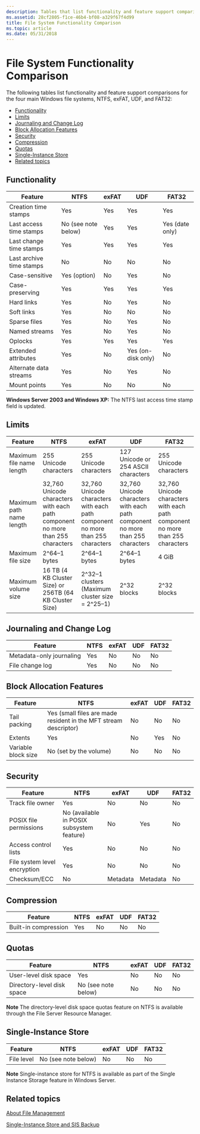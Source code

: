 ```yaml
---
description: Tables that list functionality and feature support comparisons for the four main Windows file systems, NTFS, exFAT, UDF, and FAT32.
ms.assetid: 28cf2805-f1ce-46b4-bf08-a329f67f4d99
title: File System Functionality Comparison
ms.topic: article
ms.date: 05/31/2018
---
```


# File System Functionality Comparison

The following tables list functionality and feature support comparisons for the four main Windows file systems, NTFS, exFAT, UDF, and FAT32:

-   [Functionality](#file-system-functionality-comparison)
-   [Limits](#limits)
-   [Journaling and Change Log](#journaling-and-change-log)
-   [Block Allocation Features](#block-allocation-features)
-   [Security](#security)
-   [Compression](#compression)
-   [Quotas](#quotas)
-   [Single-Instance Store](#single-instance-store)
-   [Related topics](#related-topics)

## Functionality



| Feature                             | NTFS                           | exFAT          | UDF                           | FAT32                      |
|-------------------------------------|--------------------------------|----------------|-------------------------------|----------------------------|
| Creation time stamps<br/>     | Yes<br/>                 | Yes<br/> | Yes<br/>                | Yes<br/>             |
| Last access time stamps<br/>  | No (see note below)<br/> | Yes<br/> | Yes<br/>                | Yes (date only)<br/> |
| Last change time stamps<br/>  | Yes<br/>                 | Yes<br/> | Yes<br/>                | Yes<br/>             |
| Last archive time stamps<br/> | No<br/>                  | No<br/>  | No<br/>                 | No<br/>              |
| Case-sensitive<br/>           | Yes (option)<br/>        | No<br/>  | Yes<br/>                | No<br/>              |
| Case-preserving<br/>          | Yes<br/>                 | Yes<br/> | Yes<br/>                | Yes<br/>             |
| Hard links<br/>               | Yes<br/>                 | No<br/>  | Yes<br/>                | No<br/>              |
| Soft links<br/>               | Yes<br/>                 | No<br/>  | No<br/>                 | No<br/>              |
| Sparse files<br/>             | Yes<br/>                 | No<br/>  | Yes<br/>                | No<br/>              |
| Named streams<br/>            | Yes<br/>                 | No<br/>  | Yes<br/>                | No<br/>              |
| Oplocks<br/>                  | Yes<br/>                 | Yes<br/> | Yes<br/>                | Yes<br/>             |
| Extended attributes<br/>      | Yes<br/>                 | No<br/>  | Yes (on-disk only)<br/> | No<br/>              |
| Alternate data streams<br/>   | Yes<br/>                 | No<br/>  | Yes<br/>                | No<br/>              |
| Mount points<br/>             | Yes<br/>                 | No<br/>  | No<br/>                 | No<br/>              |



 

**Windows Server 2003 and Windows XP:** The NTFS last access time stamp field is updated.

## Limits



| Feature                             | NTFS                                                                                      | exFAT                                                                                     | UDF                                                                                       | FAT32                                                                                     |
|-------------------------------------|-------------------------------------------------------------------------------------------|-------------------------------------------------------------------------------------------|-------------------------------------------------------------------------------------------|-------------------------------------------------------------------------------------------|
| Maximum file name length<br/> | 255 Unicode characters<br/>                                                         | 255 Unicode characters<br/>                                                         | 127 Unicode or 254 ASCII characters<br/>                                            | 255 Unicode characters<br/>                                                         |
| Maximum path name length<br/> | 32,760 Unicode characters with each path component no more than 255 characters<br/> | 32,760 Unicode characters with each path component no more than 255 characters<br/> | 32,760 Unicode characters with each path component no more than 255 characters<br/> | 32,760 Unicode characters with each path component no more than 255 characters<br/> |
| Maximum file size<br/>        | 2^64–1 bytes<br/>                                                                   | 2^64–1 bytes<br/>                                                                   | 2^64–1 bytes<br/>                                                                   | 4 GiB<br/>                                                                          |
| Maximum volume size<br/>      | 16 TB (4 KB Cluster Size) or 256TB (64 KB Cluster Size)<br/>                        | 2^32–1 clusters (Maximum cluster size = 2^25–1)<br/>                               | 2^32 blocks<br/>                                                                    | 2^32 blocks<br/>                                                                    |



 

## Journaling and Change Log



| Feature                             | NTFS           | exFAT         | UDF           | FAT32         |
|-------------------------------------|----------------|---------------|---------------|---------------|
| Metadata-only journaling<br/> | Yes<br/> | No<br/> | No<br/> | No<br/> |
| File change log<br/>          | Yes<br/> | No<br/> | No<br/> | No<br/> |



 

## Block Allocation Features



| Feature                        | NTFS                                                                        | exFAT         | UDF            | FAT32         |
|--------------------------------|-----------------------------------------------------------------------------|---------------|----------------|---------------|
| Tail packing<br/>        | Yes (small files are made resident in the MFT stream descriptor)<br/> | No<br/> | No<br/>  | No<br/> |
| Extents<br/>             | Yes<br/>                                                              | No<br/> | Yes<br/> | No<br/> |
| Variable block size<br/> | No (set by the volume)<br/>                                           | No<br/> | No<br/>  | No<br/> |



 

## Security



| Feature                                  | NTFS                                                 | exFAT               | UDF                 | FAT32         |
|------------------------------------------|------------------------------------------------------|---------------------|---------------------|---------------|
| Track file owner<br/>              | Yes<br/>                                       | No<br/>       | No<br/>       | No<br/> |
| POSIX file permissions<br/>        | No (available in POSIX subsystem feature)<br/> | No<br/>       | Yes<br/>      | No<br/> |
| Access control lists<br/>          | Yes<br/>                                       | No<br/>       | No<br/>       | No<br/> |
| File system  level encryption<br/> | Yes<br/>                                       | No<br/>       | No<br/>       | No<br/> |
| Checksum/ECC<br/>                  | No<br/>                                        | Metadata<br/> | Metadata<br/> | No<br/> |



 

## Compression



| Feature                         | NTFS           | exFAT         | UDF           | FAT32         |
|---------------------------------|----------------|---------------|---------------|---------------|
| Built-in compression<br/> | Yes<br/> | No<br/> | No<br/> | No<br/> |



 

## Quotas



| Feature                               | NTFS                           | exFAT         | UDF           | FAT32         |
|---------------------------------------|--------------------------------|---------------|---------------|---------------|
| User-level disk space<br/>      | Yes<br/>                 | No<br/> | No<br/> | No<br/> |
| Directory-level disk space<br/> | No (see note below)<br/> | No<br/> | No<br/> | No<br/> |



 

**Note**  The directory-level disk space quotas feature on NTFS is available through the File Server Resource Manager.

## Single-Instance Store



| Feature               | NTFS                           | exFAT         | UDF           | FAT32         |
|-----------------------|--------------------------------|---------------|---------------|---------------|
| File level<br/> | No (see note below)<br/> | No<br/> | No<br/> | No<br/> |



 

**Note**  Single-instance store for NTFS is available as part of the Single Instance Storage feature in Windows Server.

## Related topics

<dl> <dt>

[About File Management](about-file-management.md)
</dt> <dt>

[Single-Instance Store and SIS Backup](/windows/desktop/Backup/single-instance-store-and-sis-backup)
</dt> </dl>

 

